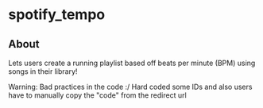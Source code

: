 # spotify_tempo
## About
Lets users create a running playlist based off beats per minute (BPM) using songs in their library!

Warning: Bad practices in the code :/
  Hard coded some IDs and also users have to manually copy the "code" from the redirect url
